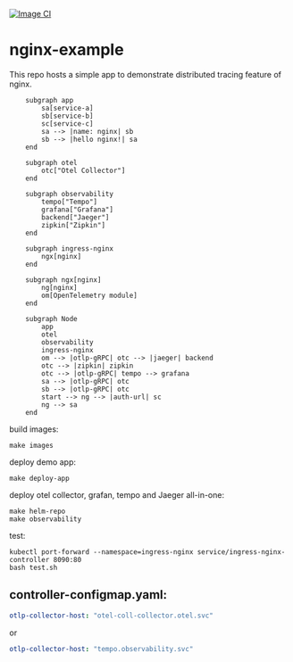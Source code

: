 [![Image CI](https://github.com/esigo/nginx-example/actions/workflows/ci.yaml/badge.svg?branch=main&event=push)](https://github.com/esigo/nginx-example/actions/workflows/ci.yaml)

# nginx-example

This repo hosts a simple app to demonstrate distributed tracing feature of nginx.

```mermaid
    subgraph app
        sa[service-a]
        sb[service-b]
        sc[service-c]
        sa --> |name: nginx| sb
        sb --> |hello nginx!| sa
    end

    subgraph otel
        otc["Otel Collector"] 
    end

    subgraph observability
        tempo["Tempo"]
        grafana["Grafana"]
        backend["Jaeger"]
        zipkin["Zipkin"]
    end

    subgraph ingress-nginx
        ngx[nginx]
    end

    subgraph ngx[nginx]
        ng[nginx]
        om[OpenTelemetry module]
    end

    subgraph Node
        app
        otel
        observability
        ingress-nginx
        om --> |otlp-gRPC| otc --> |jaeger| backend
        otc --> |zipkin| zipkin
        otc --> |otlp-gRPC| tempo --> grafana
        sa --> |otlp-gRPC| otc
        sb --> |otlp-gRPC| otc
        start --> ng --> |auth-url| sc
        ng --> sa
    end
```

build images:
```console
make images
```

deploy demo app:
```console
make deploy-app
```

deploy otel collector, grafan, tempo and Jaeger all-in-one:
```console
make helm-repo
make observability
```

test:
```console
kubectl port-forward --namespace=ingress-nginx service/ingress-nginx-controller 8090:80
bash test.sh
```

##  controller-configmap.yaml:

```yaml
otlp-collector-host: "otel-coll-collector.otel.svc"
```

or

```yaml
otlp-collector-host: "tempo.observability.svc"
```
